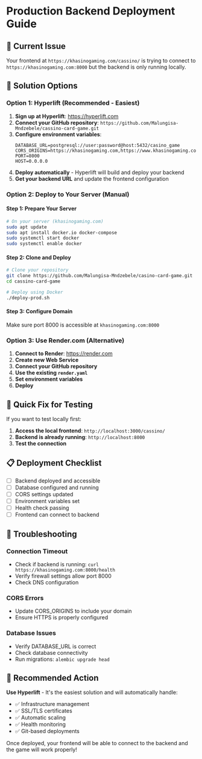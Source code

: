 # Production Backend Deployment Guide

## 🚨 Current Issue
Your frontend at `https://khasinogaming.com/cassino/` is trying to connect to `https://khasinogaming.com:8000` but the backend is only running locally.

## 🎯 Solution Options

### Option 1: Hyperlift (Recommended - Easiest)

1. **Sign up at Hyperlift**: https://hyperlift.com
2. **Connect your GitHub repository**: `https://github.com/Malungisa-Mndzebele/cassino-card-game.git`
3. **Configure environment variables**:
   ```env
   DATABASE_URL=postgresql://user:password@host:5432/casino_game
   CORS_ORIGINS=https://khasinogaming.com,https://www.khasinogaming.com
   PORT=8000
   HOST=0.0.0.0
   ```
4. **Deploy automatically** - Hyperlift will build and deploy your backend
5. **Get your backend URL** and update the frontend configuration

### Option 2: Deploy to Your Server (Manual)

#### Step 1: Prepare Your Server
```bash
# On your server (khasinogaming.com)
sudo apt update
sudo apt install docker.io docker-compose
sudo systemctl start docker
sudo systemctl enable docker
```

#### Step 2: Clone and Deploy
```bash
# Clone your repository
git clone https://github.com/Malungisa-Mndzebele/casino-card-game.git
cd cassino-card-game

# Deploy using Docker
./deploy-prod.sh
```

#### Step 3: Configure Domain
Make sure port 8000 is accessible at `khasinogaming.com:8000`

### Option 3: Use Render.com (Alternative)

1. **Connect to Render**: https://render.com
2. **Create new Web Service**
3. **Connect your GitHub repository**
4. **Use the existing `render.yaml`**
5. **Set environment variables**
6. **Deploy**

## 🔧 Quick Fix for Testing

If you want to test locally first:

1. **Access the local frontend**: `http://localhost:3000/cassino/`
2. **Backend is already running**: `http://localhost:8000`
3. **Test the connection**

## 📋 Deployment Checklist

- [ ] Backend deployed and accessible
- [ ] Database configured and running
- [ ] CORS settings updated
- [ ] Environment variables set
- [ ] Health check passing
- [ ] Frontend can connect to backend

## 🐛 Troubleshooting

### Connection Timeout
- Check if backend is running: `curl https://khasinogaming.com:8000/health`
- Verify firewall settings allow port 8000
- Check DNS configuration

### CORS Errors
- Update CORS_ORIGINS to include your domain
- Ensure HTTPS is properly configured

### Database Issues
- Verify DATABASE_URL is correct
- Check database connectivity
- Run migrations: `alembic upgrade head`

## 🎯 Recommended Action

**Use Hyperlift** - It's the easiest solution and will automatically handle:
- ✅ Infrastructure management
- ✅ SSL/TLS certificates
- ✅ Automatic scaling
- ✅ Health monitoring
- ✅ Git-based deployments

Once deployed, your frontend will be able to connect to the backend and the game will work properly!
